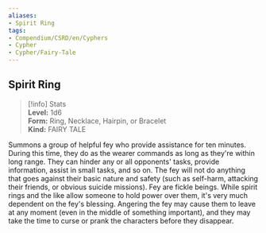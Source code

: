 ```yaml
---
aliases:
- Spirit Ring
tags:
- Compendium/CSRD/en/Cyphers
- Cypher
- Cypher/Fairy-Tale
---
```


  
## Spirit Ring  
>[!info] Stats  
> **Level:** 1d6  
> **Form:** Ring, Necklace, Hairpin, or Bracelet  
> **Kind:** FAIRY TALE
  
Summons a group of helpful fey who provide assistance for ten minutes. During this time, they do as the wearer commands as long as they're within long range. They can hinder any or all opponents' tasks, provide information, assist in small tasks, and so on. The fey will not do anything that goes against their basic nature and safety (such as self-harm, attacking their friends, or obvious suicide missions). Fey are fickle beings. While spirit rings and the like allow someone to hold power over them, it's very much dependent on the fey's blessing. Angering the fey may cause them to leave at any moment (even in the middle of something important), and they may take the time to curse or prank the characters before they disappear.